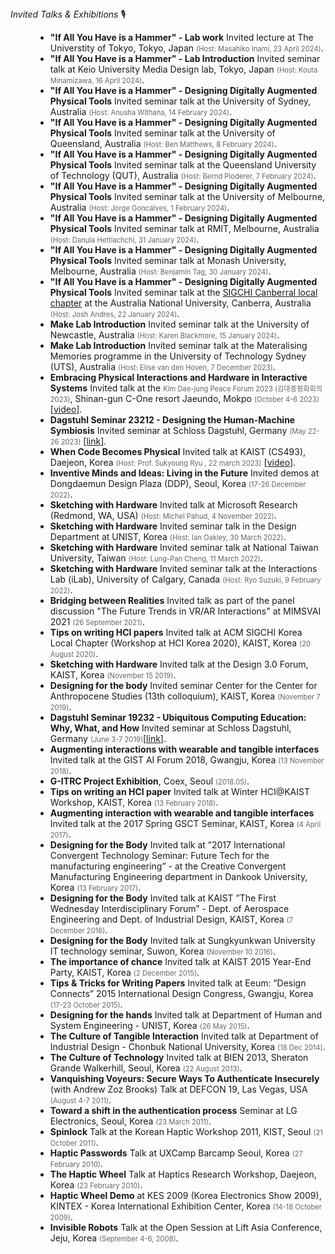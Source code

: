<dt><i>Invited Talks & Exhibitions</i> 🎙</dt>
<dd>

- **"If All You Have is a Hammer" - Lab work** Invited lecture at The Universtity of Tokyo, Tokyo, Japan _(Host: Masahiko Inami, 23 April 2024)_.
- **"If All You Have is a Hammer" - Lab Introduction** Invited seminar talk at Keio University Media Design lab, Tokyo, Japan _(Host: Kouta Minamizawa, 16 April 2024)_.
- **"If All You Have is a Hammer" - Designing Digitally Augmented Physical Tools** Invited seminar talk at the University of Sydney, Australia _(Host: Anusha Withana, 14 February 2024)_.
- **"If All You Have is a Hammer" - Designing Digitally Augmented Physical Tools** Invited seminar talk at the University of Queensland, Australia _(Host: Ben Matthews, 8 February 2024)_.
- **"If All You Have is a Hammer" - Designing Digitally Augmented Physical Tools** Invited seminar talk at the Queensland University of Technology (QUT), Australia _(Host: Bernd Ploderer, 7 February 2024)_.
- **"If All You Have is a Hammer" - Designing Digitally Augmented Physical Tools** Invited seminar talk at the University of Melbourne, Australia _(Host: Jorge Goncalves, 1 February 2024)_.
- **"If All You Have is a Hammer" - Designing Digitally Augmented Physical Tools** Invited seminar talk at RMIT, Melbourne, Australia _(Host: Danula Hettiachchi, 31 January 2024)_.
- **"If All You Have is a Hammer" - Designing Digitally Augmented Physical Tools** Invited seminar talk at Monash University, Melbourne, Australia _(Host: Benjamin Tag, 30 January 2024)_.
- **"If All You Have is a Hammer" - Designing Digitally Augmented Physical Tools** Invited seminar talk at the [SIGCHI Canberral local chapter](https://canberra.hosting.acm.org) at the Australia National University, Canberra, Australia _(Host: Josh Andres, 22 January 2024)_.
- **Make Lab Introduction** Invited seminar talk at the University of Newcastle, Australia _(Host: Karen Blackmore, 15 January 2024)_.
- **Make Lab Introduction** Invited seminar talk at the Materalising Memories programme in the University of Technology Sydney (UTS), Australia _(Host: Elise van den Hoven, 7 December 2023)_.
- **Embracing Physical Interactions and Hardware in Interactive Systems** Invited talk at the _Kim Dae-jung Peace Forum 2023 (김대중평화회의 2023)_, Shinan-gun C-One resort Jaeundo, Mokpo _(October 4-6 2023)_ [[video](https://www.youtube.com/live/sIsDrWJLlcw?si=yBdE_M-Rw1-eNuTR&t=20789)].
- **Dagstuhl Seminar 23212 - Designing the Human-Machine Symbiosis** Invited seminar at Schloss Dagstuhl, Germany _(May 22-26 2023)_ [[link](https://www.dagstuhl.de/en/seminars/seminar-calendar/seminar-details/23212)].
- **When Code Becomes Physical** Invited talk at KAIST (CS493), Daejeon, Korea _(Host: Prof. Sukyoung Ryu , 22 march 2023)_ [[video](https://youtu.be/U54PDYC_d4A)].
- **Inventive Minds and Ideas: Living in the Future** Invited demos at Dongdaemun Design Plaza (DDP), Seoul, Korea _(17-26 December 2022)_.
- **Sketching with Hardware** Invited talk at Microsoft Research (Redmond, WA, USA) _(Host: Michel Pahud, 4 November 2022)_.
- **Sketching with Hardware** Invited seminar talk in the Design Department at UNIST, Korea _(Host: Ian Oakley, 30 March 2022)_.
- **Sketching with Hardware** Invited seminar talk at National Taiwan University, Taiwan _(Host: Lung-Pan Cheng, 11 March 2022)_.
- **Sketching with Hardware** Invited seminar talk at the Interactions Lab (iLab), University of Calgary, Canada _(Host: Ryo Suzuki, 9 February 2022)_.
- **Bridging between Realities** Invited talk as part of the panel discussion "The Future Trends in VR/AR Interactions" at MIMSVAI 2021 _(26 September 2021)_.
- **Tips on writing HCI papers** Invited talk at ACM SIGCHI Korea Local Chapter (Workshop at HCI Korea 2020), KAIST, Korea _(20 August 2020)_.
- **Sketching with Hardware** Invited talk at the Design 3.0 Forum, KAIST, Korea _(November 15 2019)_.
- **Designing for the body** Invited seminar Center for the Center for Anthropocene Studies (13th colloquium), KAIST, Korea _(November 7 2019)_.
- **Dagstuhl Seminar 19232 - Ubiquitous Computing Education: Why, What, and How** Invited seminar at Schloss Dagstuhl, Germany _(June 3-7 2019)_[[link](https://www.dagstuhl.de/en/seminars/seminar-calendar/seminar-details/19232)].
- **Augmenting interactions with wearable and tangible interfaces** Invited talk at the GIST AI Forum 2018, Gwangju, Korea _(13 November 2018)_.
- **G-ITRC Project Exhibition**, Coex, Seoul _(2018.05)_.
- **Tips on writing an HCI paper** Invited talk at Winter HCI@KAIST Workshop, KAIST, Korea _(13 February 2018)_.
- **Augmenting interaction with wearable and tangible interfaces** Invited talk at the 2017 Spring GSCT Seminar, KAIST, Korea _(4 April 2017)_.
- **Designing for the Body** Invited talk at ”2017 International Convergent Technology Seminar: Future Tech for the manufacturing engineering” - at the Creative Convergent Manufacturing Engineering department in Dankook University, Korea _(13 February 2017)_.
- **Designing for the Body** Invited talk at KAIST ”The First Wednesday Interdisciplinary Forum” - Dept. of Aerospace Engineering and Dept. of Industrial Design, KAIST, Korea _(7 December 2016)_.
- **Designing for the Body** Invited talk at Sungkyunkwan University IT technology seminar, Suwon, Korea _(November 10 2016)_.
- **The importance of chance** Invited talk at KAIST 2015 Year-End Party, KAIST, Korea _(2 December 2015)_.
- **Tips & Tricks for Writing Papers** Invited talk at Eeum: ”Design Connects” 2015 International Design Congress, Gwangju, Korea _(17-23 October 2015)_.
- **Designing for the hands** Invited talk at Department of Human and System Engineering - UNIST, Korea _(26 May 2015)_.
- **The Culture of Tangible Interaction** Invited talk at Department of Industrial Design - Chonbuk National University, Korea _(18 Dec 2014)_.
- **The Culture of Technology** Invited talk at BIEN 2013, Sheraton Grande Walkerhill, Seoul, Korea _(22 August 2013)_.
- **Vanquishing Voyeurs: Secure Ways To Authenticate Insecurely** (with Andrew Zoz Brooks) Talk at DEFCON 19, Las Vegas, USA _(August 4-7 2011)_.
- **Toward a shift in the authentication process** Seminar at LG Electronics, Seoul, Korea _(23 March 2011)_.
- **Spinlock** Talk at the Korean Haptic Workshop 2011, KIST, Seoul _(21 October 2011)_.
- **Haptic Passwords** Talk at UXCamp Barcamp Seoul, Korea _(27 February 2010)_.
- **The Haptic Wheel** Talk at Haptics Research Workshop, Daejeon, Korea _(23 February 2010)_.
- **Haptic Wheel Demo** at KES 2009 (Korea Electronics Show 2009), KINTEX - Korea International Exhibition Center, Korea _(14-18 October 2009)_.
- **Invisible Robots** Talk at the Open Session at Lift Asia Conference, Jeju, Korea _(September 4-6, 2008)_.
</dd>

<style>
  em{
    font-style:normal;
    font-size: 0.8em;
    color: #666;
  }

</style>
